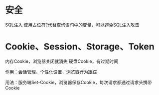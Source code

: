 # 安全
SQL注入
  使用占位符?代替查询语句中的变量，可以避免SQL注入攻击

# Cookie、Session、Storage、Token
内存Cookie，浏览器关闭就消失
硬盘Cookie，有过期时间

作用：会话管理，个性化设置，浏览器行为跟踪

用法：服务端Set-Cookie，浏览器保存Cookie，每次请求都通过请求头携带Cookie
